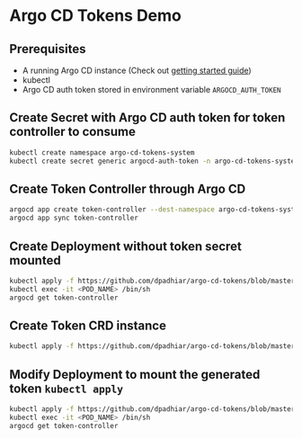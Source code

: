 # Argo CD Tokens Demo

## Prerequisites 
- A running Argo CD instance (Check out [getting started guide](https://argoproj.github.io/argo-cd/getting_started/))
- kubectl 
- Argo CD auth token stored in environment variable `ARGOCD_AUTH_TOKEN`

## Create Secret with Argo CD auth token for token controller to consume 

```bash
kubectl create namespace argo-cd-tokens-system
kubectl create secret generic argocd-auth-token -n argo-cd-tokens-system --from-literal=authTkn=$ARGOCD_AUTH_TOKEN
```

## Create Token Controller through Argo CD

```bash
argocd app create token-controller --dest-namespace argo-cd-tokens-system --dest-server https://kubernetes.default.svc --repo github.com/dpadhiar/argo-cd-tokens --path config/default
argocd app sync token-controller
```

## Create Deployment without token secret mounted

```bash
kubectl apply -f https://github.com/dpadhiar/argo-cd-tokens/blob/master/demo/deployment-without-secret.yaml
kubectl exec -it <POD_NAME> /bin/sh
argocd get token-controller
```

## Create Token CRD instance

```bash
kubectl apply -f https://github.com/dpadhiar/argo-cd-tokens/blob/master/demo/token.yaml
```

## Modify Deployment to mount the generated token `kubectl apply`

```bash
kubectl apply -f https://github.com/dpadhiar/argo-cd-tokens/blob/master/demo/deployment-with-secret.yaml
kubectl exec -it <POD_NAME> /bin/sh
argocd get token-controller
```